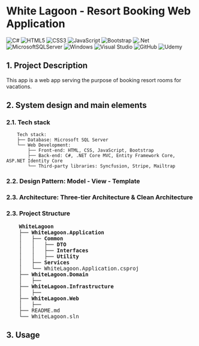 <h1> White Lagoon - Resort Booking Web Application </h1>

![C#](https://img.shields.io/badge/c%23-%23239120.svg?style=for-the-badge&logo=csharp&logoColor=white)
![HTML5](https://img.shields.io/badge/html5-%23E34F26.svg?style=for-the-badge&logo=html5&logoColor=white)
![CSS3](https://img.shields.io/badge/css3-%231572B6.svg?style=for-the-badge&logo=css3&logoColor=white)
![JavaScript](https://img.shields.io/badge/javascript-%23323330.svg?style=for-the-badge&logo=javascript&logoColor=%23F7DF1E)
![Bootstrap](https://img.shields.io/badge/bootstrap-%238511FA.svg?style=for-the-badge&logo=bootstrap&logoColor=white)
![.Net](https://img.shields.io/badge/.NET-5C2D91?style=for-the-badge&logo=.net&logoColor=white)
![MicrosoftSQLServer](https://img.shields.io/badge/Microsoft%20SQL%20Server-CC2927?style=for-the-badge&logo=microsoft%20sql%20server&logoColor=white)
![Windows](https://img.shields.io/badge/Windows-0078D6?style=for-the-badge&logo=windows&logoColor=white)
![Visual Studio](https://img.shields.io/badge/Visual%20Studio-5C2D91.svg?style=for-the-badge&logo=visual-studio&logoColor=white)
![GitHub](https://img.shields.io/badge/github-%23121011.svg?style=for-the-badge&logo=github&logoColor=white)
![Udemy](https://img.shields.io/badge/Udemy-A435F0?style=for-the-badge&logo=Udemy&logoColor=white)

<h2> 1. Project Description </h2>
This app is a web app serving the purpose of booking resort rooms for vacations.

<h2> 2. System design and main elements </h2>
<h3> 2.1. Tech stack</h3>

```
    Tech stack:
    ├── Database: Microsoft SQL Server
    └── Web Development: 
        ├── Front-end: HTML, CSS, JavaScript, Bootstrap 
        ├── Back-end: C#, .NET Core MVC, Entity Framework Core, ASP.NET Identity Core
        └── Third-party libraries: Syncfusion, Stripe, Mailtrap
```

<h3> 2.2. Design Pattern: Model - View - Template</h3>
<h3> 2.3. Architecture: Three-tier Architecture & Clean Architecture </h3>
<h3> 2.3. Project Structure </h3>

<pre>
    <b>WhiteLagoon </b>
    ├── <b>WhiteLagoon.Application </b>
    │   ├── <b>Common </b>                            
    │   │   ├── <b>DTO </b>                            
    │   │   ├── <b>Interfaces</b>                           
    │   │   ├── <b>Utility</b>                            
    │   ├── <b>Services </b>                          
    │   └── WhiteLagoon.Application.csproj
    ├── <b>WhiteLagoon.Domain </b>
    │   ├──
    ├── <b>WhiteLagoon.Infrastructure </b>
    │   ├──
    ├── <b>WhiteLagoon.Web </b>
    │   ├──
    ├── README.md
    └── WhiteLagoon.sln
</pre>

<h2> 3. Usage <h2>
